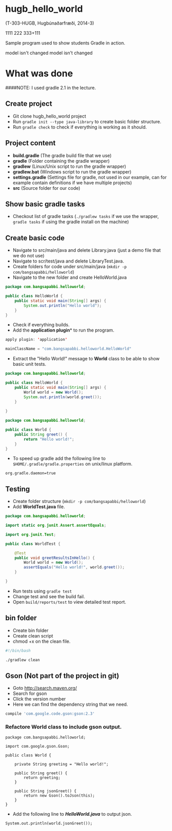 hugb_hello_world
================
(T-303-HUGB, Hugbúnaðarfræði, 2014-3)

1111
222
333+111


Sample program used to show students Gradle in action.

model isn't changed
model isn't changed

What was done
===========

####NOTE: I used gradle 2.1 in the lecture.

## Create project


- Git clone hugb_hello_world project
- Run ``` gradle init --type java-library ``` to create basic folder structure.
- Run ``` gradle check ``` to check if everything is working as it should.

## Project content


- **build.gradle** (The gradle build file that we use)
- **gradle** (Folder containing the gradle wrapper)
- **gradlew** (Linux/Unix script to run the gradle wrapper)
- **gradlew.bat** (Windows script to run the gradle wrapper)
- **settings.gradle** (Settings file for gradle, not used in our example, can for example contain definitions if we have multiple projects)
- **src** (Source folder for our code)


## Show basic gradle tasks

- Checkout list of gradle tasks (```./gradlew tasks``` if we use the wrapper,  ```gradle tasks``` if using the gradle install on the machine)

## Create basic code

- Navigate to src/main/java and delete Library.java (just a demo file that we do not use)
- Navigate to scr/test/java and delete LibraryTest.java.
- Create folders for code under src/main/java (```mkdir -p com/bangsapabbi/helloworld```)
- Navigate to the new folder and create HelloWorld.java

```java
package com.bangsapabbi.helloworld;

public class HelloWorld {
    public static void main(String[] args) {
        System.out.println("Hello world");
    }
}
```

- Check if everything builds.
- Add the **application plugin*** to run the program.

```java
apply plugin: 'application'

mainClassName = "com.bangsapabbi.helloworld.HelloWorld"
```

- Extract the "Hello World!" message to **World** class to be able to show basic unit tests.

```java
package com.bangsapabbi.helloworld;

public class HelloWorld {
    public static void main(String[] args) {
        World world = new World();
        System.out.println(world.greet());
    }
    
}
```

```java
package com.bangsapabbi.helloworld;

public class World {
    public String greet() {
        return "Hello world!";
    }
}
```

- To speed up gradle add the following line to ```$HOME/.gradle/gradle.properties``` on unix/linux platform.

```
org.gradle.daemon=true
```


## Testing

- Create folder structure (```mkdir -p com/bangsapabbi/helloworld```)
- Add **WorldTest.java** file.

```java
package com.bangsapabbi.helloworld;

import static org.junit.Assert.assertEquals;

import org.junit.Test;

public class WorldTest {

    @Test
    public void greetResultsInHello() {
        World world = new World();
        assertEquals("Hello world!", world.greet());
    }

}
```



- Run tests using ``` gradle test ```
- Change test and see the build fail.
- Open ```build/reports/test``` to view detailed test report.


## bin folder
- Create bin folder
- Create clean script
- chmod +x on the clean file.

```bash
#!/bin/bash

./gradlew clean
```



## Gson (Not part of the project in git)
- Goto http://search.maven.org/
- Search for gson
- Click the version number
- Here we can find the dependency string that we need.
```groovy
compile 'com.google.code.gson:gson:2.3'
```

### Refactore World class to include gson output.
```
package com.bangsapabbi.helloworld;

import com.google.gson.Gson;

public class World {

    private String greeting = "Hello world!";

    public String greet() {
        return greeting;
    }

    public String jsonGreet() {
        return new Gson().toJson(this);
    }
}
```

- Add the following line to ***HelloWorld.java*** to output json.

```
System.out.println(world.jsonGreet());

```

